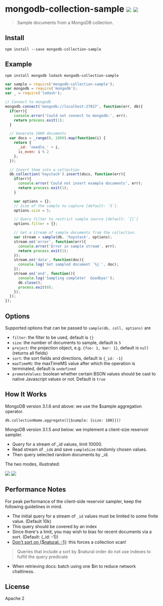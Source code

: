 # mongodb-collection-sample [![][npm_img]][npm_url] [![][travis_img]][travis_url]

> Sample documents from a MongoDB collection.

## Install

```
npm install --save mongodb-collection-sample
```

## Example

```
npm install mongodb lodash mongodb-collection-sample
```

```javascript
var sample = require('mongodb-collection-sample');
var mongodb = require('mongodb');
var _ = require('lodash');

// Connect to mongodb
mongodb.connect('mongodb://localhost:27017', function(err, db){
  if(err){
    console.error('Could not connect to mongodb:', err);
    return process.exit(1);
  }

  // Generate 1000 documents
  var docs = _range(0, 1000).map(function(i) {
    return {
      _id: 'needle_' + i,
      is_even: i % 2
    };
  });

  // Insert them into a collection
  db.collection('haystack').insert(docs, function(err){
    if(err){
      console.error('Could not insert example documents', err);
      return process.exit(1);
    }

    var options = {};
    // Size of the sample to capture [default: `5`].
    options.size = 5;

    // Query filter to restrict sample source [default: `{}`]
    options.filter = {};

    // Get a stream of sample documents from the collection.
    var stream = sample(db, 'haystack', options);
    stream.on('error', function(err){
      console.error('Error in sample stream', err);
      return process.exit(1);
    });
    stream.on('data', function(doc){
      console.log('Got sampled document `%j`', doc);
    });
    stream.on('end', function(){
      console.log('Sampling complete!  Goodbye!');
      db.close();
      process.exit(0);
    });
  });
});
```

## Options

Supported options that can be passed to `sample(db, coll, options)` are

- `filter`: the filter to be used, default is `{}`
- `size`: the number of documents to sample, default is `5`
- `project`: the projection object, e.g. `{foo: 1, bar: 1}`, default is `null` (returns all fields)
- `sort`: the sort fields and directions, default is `{_id: -1}`
- `maxTimeMS`: the maxTimeMS value after which the operation is terminated, default is `undefined`
- `promoteValues`: boolean whether certain BSON values should be cast to native Javascript values or not. Default is `true`


## How It Works

MongoDB version 3.1.6 and above: we use the $sample aggregation operator.

```
db.collectionName.aggregate([{$sample: {size: 100}}])
```

MongoDB version 3.1.5 and below: we implement a client-size reservoir sampler.

- Query for a stream of _id values, limit 10000.
- Read stream of `_id`s and save `sampleSize` randomly chosen values.
- Then query selected random documents by _id.

The two modes, illustrated:

[![][sampling_post_316_png]][sampling_post_316_svg]
[![][sampling_pre_316_png]][sampling_pre_316_svg]

## Performance Notes

For peak performance of the client-side reservoir sampler, keep the following guidelines in mind.

- The initial query for a stream of `_id` values must be limited to some finite value. (Default 10k)
- This query should be covered by an index
- Since there's a limit, you may wish to bias for recent documents via a sort. (Default: {_id: -1})
- [Don't sort on {$natural: -1}](https://docs.mongodb.org/manual/reference/operator/meta/natural): this forces a collection scan!

> Queries that include a sort by $natural order do not use indexes to fulfill the query predicate

- When retrieving docs: batch using one $in to reduce network chattiness.

## License

Apache 2

[travis_img]: https://secure.travis-ci.org/mongodb-js/collection-sample.svg?branch=master
[travis_url]: https://travis-ci.org/mongodb-js/collection-sample
[npm_img]: https://img.shields.io/npm/v/mongodb-collection-sample.svg
[npm_url]: https://www.npmjs.org/package/mongodb-collection-sample
[gitter_img]: https://badges.gitter.im/Join%20Chat.svg
[sampling_post_316_png]: docs/sampling_analyzing_post_316.png?raw=true
[sampling_post_316_svg]: docs/sampling_analyzing_post_316.svg
[sampling_pre_316_png]: docs/sampling_analyzing_pre_316.png?raw=true
[sampling_pre_316_svg]: docs/sampling_analyzing_pre_316.svg
